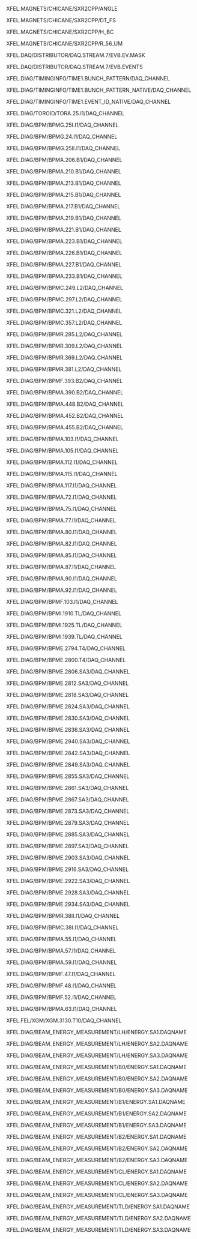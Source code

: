 XFEL.MAGNETS/CHICANE/SXR2CPP/ANGLE

XFEL.MAGNETS/CHICANE/SXR2CPP/DT_FS

XFEL.MAGNETS/CHICANE/SXR2CPP/H_BC

XFEL.MAGNETS/CHICANE/SXR2CPP/R_56_UM

XFEL.DAQ/DISTRIBUTOR/DAQ.STREAM.7/EVB.EV.MASK

XFEL.DAQ/DISTRIBUTOR/DAQ.STREAM.7/EVB.EVENTS

XFEL.DIAG/TIMINGINFO/TIME1.BUNCH_PATTERN/DAQ_CHANNEL

XFEL.DIAG/TIMINGINFO/TIME1.BUNCH_PATTERN_NATIVE/DAQ_CHANNEL

XFEL.DIAG/TIMINGINFO/TIME1.EVENT_ID_NATIVE/DAQ_CHANNEL

XFEL.DIAG/TOROID/TORA.25.I1/DAQ_CHANNEL

XFEL.DIAG/BPM/BPMG.25I.I1/DAQ_CHANNEL

XFEL.DIAG/BPM/BPMG.24.I1/DAQ_CHANNEL

XFEL.DIAG/BPM/BPMG.25II.I1/DAQ_CHANNEL

XFEL.DIAG/BPM/BPMA.206.B1/DAQ_CHANNEL

XFEL.DIAG/BPM/BPMA.210.B1/DAQ_CHANNEL

XFEL.DIAG/BPM/BPMA.213.B1/DAQ_CHANNEL

XFEL.DIAG/BPM/BPMA.215.B1/DAQ_CHANNEL

XFEL.DIAG/BPM/BPMA.217.B1/DAQ_CHANNEL

XFEL.DIAG/BPM/BPMA.219.B1/DAQ_CHANNEL

XFEL.DIAG/BPM/BPMA.221.B1/DAQ_CHANNEL

XFEL.DIAG/BPM/BPMA.223.B1/DAQ_CHANNEL

XFEL.DIAG/BPM/BPMA.226.B1/DAQ_CHANNEL

XFEL.DIAG/BPM/BPMA.227.B1/DAQ_CHANNEL

XFEL.DIAG/BPM/BPMA.233.B1/DAQ_CHANNEL

XFEL.DIAG/BPM/BPMC.249.L2/DAQ_CHANNEL

XFEL.DIAG/BPM/BPMC.297.L2/DAQ_CHANNEL

XFEL.DIAG/BPM/BPMC.321.L2/DAQ_CHANNEL

XFEL.DIAG/BPM/BPMC.357.L2/DAQ_CHANNEL

XFEL.DIAG/BPM/BPMR.285.L2/DAQ_CHANNEL

XFEL.DIAG/BPM/BPMR.309.L2/DAQ_CHANNEL

XFEL.DIAG/BPM/BPMR.369.L2/DAQ_CHANNEL

XFEL.DIAG/BPM/BPMR.381.L2/DAQ_CHANNEL

XFEL.DIAG/BPM/BPMF.393.B2/DAQ_CHANNEL

XFEL.DIAG/BPM/BPMA.390.B2/DAQ_CHANNEL

XFEL.DIAG/BPM/BPMA.448.B2/DAQ_CHANNEL

XFEL.DIAG/BPM/BPMA.452.B2/DAQ_CHANNEL

XFEL.DIAG/BPM/BPMA.455.B2/DAQ_CHANNEL

XFEL.DIAG/BPM/BPMA.103.I1/DAQ_CHANNEL

XFEL.DIAG/BPM/BPMA.105.I1/DAQ_CHANNEL

XFEL.DIAG/BPM/BPMA.112.I1/DAQ_CHANNEL

XFEL.DIAG/BPM/BPMA.115.I1/DAQ_CHANNEL

XFEL.DIAG/BPM/BPMA.117.I1/DAQ_CHANNEL

XFEL.DIAG/BPM/BPMA.72.I1/DAQ_CHANNEL

XFEL.DIAG/BPM/BPMA.75.I1/DAQ_CHANNEL

XFEL.DIAG/BPM/BPMA.77.I1/DAQ_CHANNEL

XFEL.DIAG/BPM/BPMA.80.I1/DAQ_CHANNEL

XFEL.DIAG/BPM/BPMA.82.I1/DAQ_CHANNEL

XFEL.DIAG/BPM/BPMA.85.I1/DAQ_CHANNEL

XFEL.DIAG/BPM/BPMA.87.I1/DAQ_CHANNEL

XFEL.DIAG/BPM/BPMA.90.I1/DAQ_CHANNEL

XFEL.DIAG/BPM/BPMA.92.I1/DAQ_CHANNEL

XFEL.DIAG/BPM/BPMF.103.I1/DAQ_CHANNEL

XFEL.DIAG/BPM/BPMI.1910.TL/DAQ_CHANNEL

XFEL.DIAG/BPM/BPMI.1925.TL/DAQ_CHANNEL

XFEL.DIAG/BPM/BPMI.1939.TL/DAQ_CHANNEL

XFEL.DIAG/BPM/BPME.2794.T4/DAQ_CHANNEL

XFEL.DIAG/BPM/BPME.2800.T4/DAQ_CHANNEL

XFEL.DIAG/BPM/BPME.2806.SA3/DAQ_CHANNEL

XFEL.DIAG/BPM/BPME.2812.SA3/DAQ_CHANNEL

XFEL.DIAG/BPM/BPME.2818.SA3/DAQ_CHANNEL

XFEL.DIAG/BPM/BPME.2824.SA3/DAQ_CHANNEL

XFEL.DIAG/BPM/BPME.2830.SA3/DAQ_CHANNEL

XFEL.DIAG/BPM/BPME.2836.SA3/DAQ_CHANNEL

XFEL.DIAG/BPM/BPME.2940.SA3/DAQ_CHANNEL

XFEL.DIAG/BPM/BPME.2842.SA3/DAQ_CHANNEL

XFEL.DIAG/BPM/BPME.2849.SA3/DAQ_CHANNEL

XFEL.DIAG/BPM/BPME.2855.SA3/DAQ_CHANNEL

XFEL.DIAG/BPM/BPME.2861.SA3/DAQ_CHANNEL

XFEL.DIAG/BPM/BPME.2867.SA3/DAQ_CHANNEL

XFEL.DIAG/BPM/BPME.2873.SA3/DAQ_CHANNEL

XFEL.DIAG/BPM/BPME.2879.SA3/DAQ_CHANNEL

XFEL.DIAG/BPM/BPME.2885.SA3/DAQ_CHANNEL

XFEL.DIAG/BPM/BPME.2897.SA3/DAQ_CHANNEL

XFEL.DIAG/BPM/BPME.2903.SA3/DAQ_CHANNEL

XFEL.DIAG/BPM/BPME.2916.SA3/DAQ_CHANNEL

XFEL.DIAG/BPM/BPME.2922.SA3/DAQ_CHANNEL

XFEL.DIAG/BPM/BPME.2928.SA3/DAQ_CHANNEL

XFEL.DIAG/BPM/BPME.2934.SA3/DAQ_CHANNEL

XFEL.DIAG/BPM/BPMR.38II.I1/DAQ_CHANNEL

XFEL.DIAG/BPM/BPMC.38I.I1/DAQ_CHANNEL

XFEL.DIAG/BPM/BPMA.55.I1/DAQ_CHANNEL

XFEL.DIAG/BPM/BPMA.57.I1/DAQ_CHANNEL

XFEL.DIAG/BPM/BPMA.59.I1/DAQ_CHANNEL

XFEL.DIAG/BPM/BPMF.47.I1/DAQ_CHANNEL

XFEL.DIAG/BPM/BPMF.48.I1/DAQ_CHANNEL

XFEL.DIAG/BPM/BPMF.52.I1/DAQ_CHANNEL

XFEL.DIAG/BPM/BPMA.63.I1/DAQ_CHANNEL

XFEL.FEL/XGM/XGM.3130.T10/DAQ_CHANNEL

XFEL.DIAG/BEAM_ENERGY_MEASUREMENT/LH/ENERGY.SA1.DAQNAME

XFEL.DIAG/BEAM_ENERGY_MEASUREMENT/LH/ENERGY.SA2.DAQNAME

XFEL.DIAG/BEAM_ENERGY_MEASUREMENT/LH/ENERGY.SA3.DAQNAME

XFEL.DIAG/BEAM_ENERGY_MEASUREMENT/B0/ENERGY.SA1.DAQNAME

XFEL.DIAG/BEAM_ENERGY_MEASUREMENT/B0/ENERGY.SA2.DAQNAME

XFEL.DIAG/BEAM_ENERGY_MEASUREMENT/B0/ENERGY.SA3.DAQNAME

XFEL.DIAG/BEAM_ENERGY_MEASUREMENT/B1/ENERGY.SA1.DAQNAME

XFEL.DIAG/BEAM_ENERGY_MEASUREMENT/B1/ENERGY.SA2.DAQNAME

XFEL.DIAG/BEAM_ENERGY_MEASUREMENT/B1/ENERGY.SA3.DAQNAME

XFEL.DIAG/BEAM_ENERGY_MEASUREMENT/B2/ENERGY.SA1.DAQNAME

XFEL.DIAG/BEAM_ENERGY_MEASUREMENT/B2/ENERGY.SA2.DAQNAME

XFEL.DIAG/BEAM_ENERGY_MEASUREMENT/B2/ENERGY.SA3.DAQNAME

XFEL.DIAG/BEAM_ENERGY_MEASUREMENT/CL/ENERGY.SA1.DAQNAME

XFEL.DIAG/BEAM_ENERGY_MEASUREMENT/CL/ENERGY.SA2.DAQNAME

XFEL.DIAG/BEAM_ENERGY_MEASUREMENT/CL/ENERGY.SA3.DAQNAME

XFEL.DIAG/BEAM_ENERGY_MEASUREMENT/TLD/ENERGY.SA1.DAQNAME

XFEL.DIAG/BEAM_ENERGY_MEASUREMENT/TLD/ENERGY.SA2.DAQNAME

XFEL.DIAG/BEAM_ENERGY_MEASUREMENT/TLD/ENERGY.SA3.DAQNAME